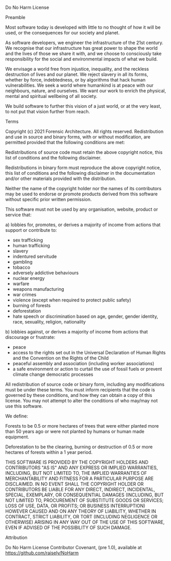 Do No Harm License

Preamble

Most software today is developed with little to no thought of how it will be used, or the consequences for our society and planet.

As software developers, we engineer the infrastructure of the 21st century. We recognise that our infrastructure has great power to shape the world and the lives of those we share it with, and we choose to consciously take responsibility for the social and environmental impacts of what we build.

We envisage a world free from injustice, inequality, and the reckless destruction of lives and our planet. We reject slavery in all its forms, whether by force, indebtedness, or by algorithms that hack human vulnerabilities. We seek a world where humankind is at peace with our neighbours, nature, and ourselves. We want our work to enrich the physical, mental and spiritual wellbeing of all society.

We build software to further this vision of a just world, or at the very least, to not put that vision further from reach.

Terms

Copyright (c) 2021 Forensic Architecture. All rights reserved. Redistribution and use in source and binary forms, with or without modification, are permitted provided that the following conditions are met:

Redistributions of source code must retain the above copyright notice, this list of conditions and the following disclaimer.

Redistributions in binary form must reproduce the above copyright notice, this list of conditions and the following disclaimer in the documentation and/or other materials provided with the distribution.

Neither the name of the copyright holder nor the names of its contributors may be used to endorse or promote products derived from this software without specific prior written permission.

This software must not be used by any organisation, website, product or service that:

a) lobbies for, promotes, or derives a majority of income from actions that support or contribute to:

- sex trafficking
- human trafficking
- slavery
- indentured servitude
- gambling
- tobacco
- adversely addictive behaviours
- nuclear energy
- warfare
- weapons manufacturing
- war crimes
- violence (except when required to protect public safety)
- burning of forests
- deforestation
- hate speech or discrimination based on age, gender, gender identity, race, sexuality, religion, nationality

b) lobbies against, or derives a majority of income from actions that discourage or frustrate:

- peace
- access to the rights set out in the Universal Declaration of Human Rights and the Convention on the Rights of the Child
- peaceful assembly and association (including worker associations)
- a safe environment or action to curtail the use of fossil fuels or prevent climate change
  democratic processes

All redistribution of source code or binary form, including any modifications must be under these terms. You must inform recipients that the code is governed by these conditions, and how they can obtain a copy of this license. You may not attempt to alter the conditions of who may/may not use this software.

We define:

Forests to be 0.5 or more hectares of trees that were either planted more than 50 years ago or were not planted by humans or human made equipment.

Deforestation to be the clearing, burning or destruction of 0.5 or more hectares of forests within a 1 year period.

THIS SOFTWARE IS PROVIDED BY THE COPYRIGHT HOLDERS AND CONTRIBUTORS "AS IS" AND ANY EXPRESS OR IMPLIED WARRANTIES, INCLUDING, BUT NOT LIMITED TO, THE IMPLIED WARRANTIES OF MERCHANTABILITY AND FITNESS FOR A PARTICULAR PURPOSE ARE DISCLAIMED. IN NO EVENT SHALL THE COPYRIGHT HOLDER OR CONTRIBUTORS BE LIABLE FOR ANY DIRECT, INDIRECT, INCIDENTAL, SPECIAL, EXEMPLARY, OR CONSEQUENTIAL DAMAGES (INCLUDING, BUT NOT LIMITED TO, PROCUREMENT OF SUBSTITUTE GOODS OR SERVICES; LOSS OF USE, DATA, OR PROFITS; OR BUSINESS INTERRUPTION) HOWEVER CAUSED AND ON ANY THEORY OF LIABILITY, WHETHER IN CONTRACT, STRICT LIABILITY, OR TORT (INCLUDING NEGLIGENCE OR OTHERWISE) ARISING IN ANY WAY OUT OF THE USE OF THIS SOFTWARE, EVEN IF ADVISED OF THE POSSIBILITY OF SUCH DAMAGE.

Attribution

Do No Harm License Contributor Covenant, (pre 1.0), available at https://github.com/raisely/NoHarm
